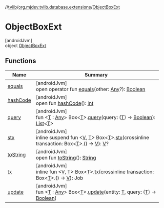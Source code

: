 //[tvlib](../../../index.md)/[org.mjdev.tvlib.database.extensions](../index.md)/[ObjectBoxExt](index.md)

# ObjectBoxExt

[androidJvm]\
object [ObjectBoxExt](index.md)

## Functions

| Name | Summary |
|---|---|
| [equals](../../org.mjdev.tvlib.webscrapper.select/-element-not-found-exception/index.md#585090901%2FFunctions%2F-1596939238) | [androidJvm]<br>open operator fun [equals](../../org.mjdev.tvlib.webscrapper.select/-element-not-found-exception/index.md#585090901%2FFunctions%2F-1596939238)(other: [Any](https://kotlinlang.org/api/latest/jvm/stdlib/kotlin/-any/index.html)?): [Boolean](https://kotlinlang.org/api/latest/jvm/stdlib/kotlin/-boolean/index.html) |
| [hashCode](../../org.mjdev.tvlib.webscrapper.select/-element-not-found-exception/index.md#1794629105%2FFunctions%2F-1596939238) | [androidJvm]<br>open fun [hashCode](../../org.mjdev.tvlib.webscrapper.select/-element-not-found-exception/index.md#1794629105%2FFunctions%2F-1596939238)(): [Int](https://kotlinlang.org/api/latest/jvm/stdlib/kotlin/-int/index.html) |
| [query](query.md) | [androidJvm]<br>fun &lt;[T](query.md) : [Any](https://kotlinlang.org/api/latest/jvm/stdlib/kotlin/-any/index.html)&gt; Box&lt;[T](query.md)&gt;.[query](query.md)(query: ([T](query.md)) -&gt; [Boolean](https://kotlinlang.org/api/latest/jvm/stdlib/kotlin/-boolean/index.html)): [List](https://kotlinlang.org/api/latest/jvm/stdlib/kotlin.collections/-list/index.html)&lt;[T](query.md)&gt; |
| [stx](stx.md) | [androidJvm]<br>inline suspend fun &lt;[V](stx.md), [T](stx.md)&gt; Box&lt;[T](stx.md)&gt;.[stx](stx.md)(crossinline transaction: Box&lt;[T](stx.md)&gt;.() -&gt; [V](stx.md)): [V](stx.md)? |
| [toString](../../org.mjdev.tvlib.webscrapper.select/-element-not-found-exception/index.md#1616463040%2FFunctions%2F-1596939238) | [androidJvm]<br>open fun [toString](../../org.mjdev.tvlib.webscrapper.select/-element-not-found-exception/index.md#1616463040%2FFunctions%2F-1596939238)(): [String](https://kotlinlang.org/api/latest/jvm/stdlib/kotlin/-string/index.html) |
| [tx](tx.md) | [androidJvm]<br>inline fun &lt;[V](tx.md), [T](tx.md)&gt; Box&lt;[T](tx.md)&gt;.[tx](tx.md)(crossinline transaction: Box&lt;[T](tx.md)&gt;.() -&gt; [V](tx.md)): Job |
| [update](update.md) | [androidJvm]<br>fun &lt;[T](update.md) : [Any](https://kotlinlang.org/api/latest/jvm/stdlib/kotlin/-any/index.html)&gt; Box&lt;[T](update.md)&gt;.[update](update.md)(entity: [T](update.md), query: ([T](update.md)) -&gt; [Boolean](https://kotlinlang.org/api/latest/jvm/stdlib/kotlin/-boolean/index.html)) |
